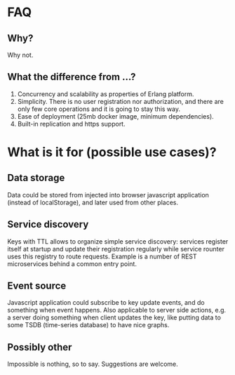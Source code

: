 FAQ
===

Why?
----

Why not.

What the difference from ...?
-----------------------------

1. Concurrency and scalability as properties of Erlang platform.
2. Simplicity. There is no user registration nor authorization, and there are only
few core operations and it is going to stay this way.
3. Ease of deployment (25mb docker image, minimum dependencies).
4. Built-in replication and https support.

What is it for (possible use cases)?
====================================

Data storage
------------

Data could be stored from injected into browser javascript application (instead of localStorage),
and later used from other places.

Service discovery
-----------------

Keys with TTL allows to organize simple service discovery: services register itself at startup
and update their registration regularly while service rounter uses this registry to route requests.
Example is a number of REST microservices behind a common entry point.

Event source
------------

Javascript application could subscribe to key update events, and do something when event happens.
Also applicable to server side actions, e.g. a server doing something when client updates the key,
like putting data to some TSDB (time-series database) to have nice graphs.

Possibly other
--------------

Impossible is nothing, so to say. Suggestions are welcome.